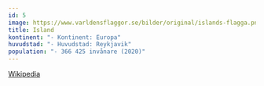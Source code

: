 ```yaml
---
id: 5
image: https://www.varldensflaggor.se/bilder/original/islands-flagga.png
title: Island
kontinent: "- Kontinent: Europa"
huvudstad: "- Huvudstad: Reykjavik"
population: "- 366 425 invånare (2020)"
---
```


<a href="https://sv.wikipedia.org/wiki/Island">Wikipedia</a>
